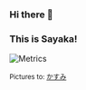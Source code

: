 ### Hi there 👋 
### This is Sayaka!
![Metrics](https://metrics.lecoq.io/sa-yaka?template=classic&languages=1&languages.limit=8&languages.threshold=0%25&languages.colors=github&languages.sections=most-used&languages.indepth=false&languages.analysis.timeout=15&languages.categories=markup%2C%20programming&languages.recent.categories=markup%2C%20programming&languages.recent.load=300&languages.recent.days=14&config.timezone=Asia%2FShanghai&config.display=columns)


<sub>Pictures to: [かすみ](https://www.pixiv.net/artworks/92674856)
